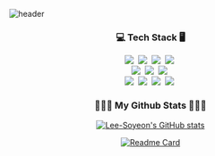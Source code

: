 
![header](https://capsule-render.vercel.app/api?type=waving&theme=omni&height=300&section=header&text=Lee-Soyeon's%20Github&fontSize=72)

<h3 align="center">💻 Tech Stack 🖥</h3>
<p align="center">
  <img src="https://img.shields.io/badge/C-007396?style=flat-square&logo=C&logoColor=white"/></a>&nbsp
  <img src="https://img.shields.io/badge/Java-007396?style=flat-square&logo=java&logoColor=white"/></a>&nbsp
  <img src="https://img.shields.io/badge/Python-3766AB?style=flat-square&logo=Python&logoColor=white"/></a>&nbsp 
  <img src="https://img.shields.io/badge/Javascript-ffb13b?style=flat-square&logo=javascript&logoColor=white"/></a>&nbsp 
  <br>
  <img src="https://img.shields.io/badge/Spring-6DB33F?style=flat-square&logo=Spring&logoColor=white"/></a>&nbsp
  <img src="https://img.shields.io/badge/Node.js-339933?style=flat-square&logo=Node.js&logoColor=white"/></a>&nbsp
  <img src="https://img.shields.io/badge/Express-000000?style=flat-square&logo=Express&logoColor=white"/></a>&nbsp
  <br>
  <img src="https://img.shields.io/badge/Mysql-E6B91E?style=flat-square&logo=MySql&logoColor=white"/></a>&nbsp 
  <img src="https://img.shields.io/badge/AWS-232F3E?style=flat-square&logo=AmazonAWS&logoColor=white"/></a>&nbsp 
  <img src="https://img.shields.io/badge/Docker-2496ED?style=flat-square&logo=Docker&logoColor=white"/></a>&nbsp 
  <img src="https://img.shields.io/badge/Jenkins-D24939?style=flat-square&logo=Jenkins&logoColor=white"/></a>&nbsp 
</p>



<h3 align="center">🧑🏻‍💻 My Github Stats 👩🏻‍💻</h3>
<div align="center">

[![Lee-Soyeon's GitHub stats](https://github-readme-stats.vercel.app/api?username=Lee-Soyeon&hide_title=true&show_icons=true&include_all_commits=true&disable_animations=true&theme=omni)]([https://github.com/anuraghazra/github-readme-stats](https://github.com/Lee-Soyeon/))

  [![Readme Card](https://github-readme-stats.vercel.app/api/pin/?username=Lee-Soyeon&theme=omni&repo=DonUTProject)]([https://github.com/anuraghazra/github-readme-stats](https://github.com/Lee-Soyeon/DonutProject))
</div>

